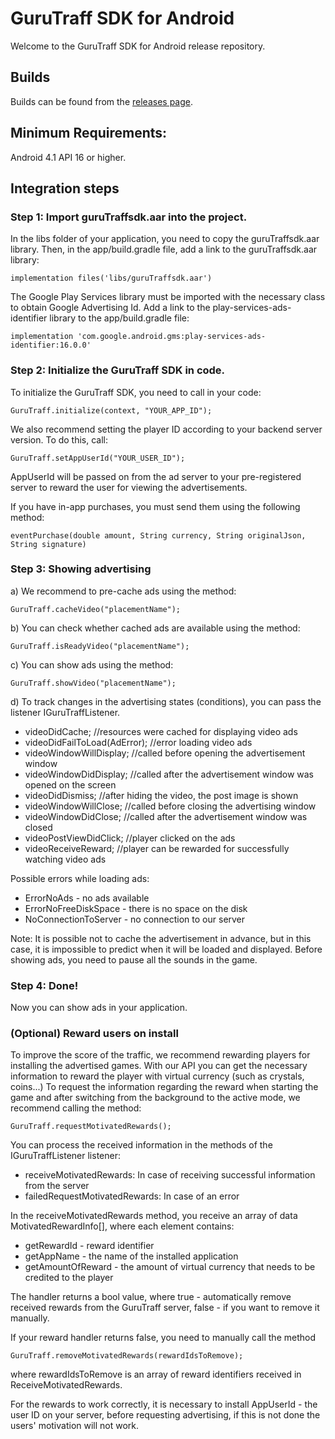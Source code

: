 # GuruTraff SDK for Android

Welcome to the GuruTraff SDK for Android release repository.

## Builds
Builds can be found from the [releases page](https://github.com/gurutraff/gurutraff-sdk-android/releases).

## Minimum Requirements:
 Android 4.1 API 16 or higher.

## Integration steps

### Step 1: Import guruTraffsdk.aar into the project.

In the libs folder of your application, you need to copy the guruTraffsdk.aar library.
Then, in the app/build.gradle file, add a link to the guruTraffsdk.aar library:
    
    implementation files('libs/guruTraffsdk.aar')
     
The Google Play Services library must be imported with the necessary class to obtain Google Advertising Id.
Add a link to the play-services-ads-identifier library to the app/build.gradle file:

  

    implementation 'com.google.android.gms:play-services-ads-identifier:16.0.0'


### Step 2: Initialize the GuruTraff SDK in code.

To initialize the GuruTraff SDK, you need to call in your code: 

	

    GuruTraff.initialize(context, "YOUR_APP_ID");

We also recommend setting the player ID according to your backend server version. To do this, call: 

	

    GuruTraff.setAppUserId("YOUR_USER_ID");

AppUserId will be passed on from the ad server to your pre-registered server to reward the user for viewing the advertisements.

   If you have in-app purchases, you must send them using the following method:
   

    eventPurchase(double amount, String currency, String originalJson, String signature)


### Step 3: Showing advertising

a) We recommend to pre-cache ads using the method:

    GuruTraff.cacheVideo("placementName");

b) You can check whether cached ads are available using the method:

    GuruTraff.isReadyVideo("placementName");

c) You can show ads using the method:

    GuruTraff.showVideo("placementName");

d) To track changes in the advertising states (conditions), you can pass the listener IGuruTraffListener.
- videoDidCache;			          //resources were cached for displaying video ads
- videoDidFailToLoad(AdError);        //error loading video ads
- videoWindowWillDisplay;		      //called before opening the advertisement window
- videoWindowDidDisplay; 			  //called after the advertisement window was opened on the screen
- videoDidDismiss;			          //after hiding the video, the post image is shown
- videoWindowWillClose;			      //called before closing the advertising window
- videoWindowDidClose;			      //called after the advertisement window was closed
- videoPostViewDidClick;              //player clicked on the ads
- videoReceiveReward;                 //player can be rewarded for successfully watching video ads

Possible errors while loading ads:
- ErrorNoAds - no ads available
- ErrorNoFreeDiskSpace - there is no space on the disk
- NoConnectionToServer - no connection to our server
        
Note:
It is possible not to cache the advertisement in advance, but in this case, it is impossible to predict when it will be loaded and displayed.
Before showing ads, you need to pause all the sounds in the game.

### Step 4: Done!

  Now you can show ads in your application.


### (Optional) Reward users on install

To improve the score of the traffic, we recommend rewarding players for installing the advertised games.
With our API you can get the necessary information to reward the player with virtual currency (such as crystals, coins...)
To request the information regarding the reward when starting the game and after switching from the background to the active mode, we recommend calling the method:

    GuruTraff.requestMotivatedRewards();
You can process the received information in the methods of the IGuruTraffListener listener:
- receiveMotivatedRewards: In case of receiving successful information from the server
- failedRequestMotivatedRewards: In case of an error

In the receiveMotivatedRewards method, you receive an array of data MotivatedRewardInfo[], where each element contains:
- getRewardId - reward identifier
- getAppName - the name of the installed application
- getAmountOfReward - the amount of virtual currency that needs to be credited to the player

The handler returns a bool value, where true - automatically remove received rewards from the GuruTraff server, false - if you want to remove it manually.

If your reward handler returns false, you need to manually call the method 		

    GuruTraff.removeMotivatedRewards(rewardIdsToRemove);

where rewardIdsToRemove is an array of reward identifiers received in ReceiveMotivatedRewards.

For the rewards to work correctly, it is necessary to install AppUserId - the user ID on your server, before requesting advertising, if this is not done the users' motivation will not work.
